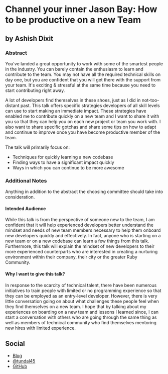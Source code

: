 # Channel your inner Jason Bay: How to be productive on a new Team #

## by Ashish Dixit ##

### Abstract ###

You've landed a great opportunity to work with some of the smartest people in the industry. You can barely contain the enthusiasm to learn and contribute to the team. You may not have all the required technical skills on day one, but you are confident that you will get there with the support from your team. It's exciting & stressful at the same time because you need to start contributing right away.

A lot of developers find themselves in these shoes, just as I did in not-too-distant past. This talk offers specific strategies developers of all skill levels can use to start making an immediate impact. These strategies have enabled me to contribute quickly on a new team and I want to share it with you so that they can help you on each new project or team you work with. I also want to share specific gotchas and share some tips on how to adapt and continue to improve once you have become productive member of the team.

The talk will primarily focus on:

* Techniques for quickly learning a new codebase
* Finding ways to have a significant impact quickly
* Ways in which you can continue to be more awesome

### Additional Notes ###

Anything in addition to the abstract the choosing committee should take into consideration.

#### Intended Audience

While this talk is from the perspective of someone new to the team, I am confident that it will help experienced developers better understand the mindset and needs of new team members necessary to help them onboard new developers quickly and effectively. In fact, anyone who is starting on a new team or on a new codebase can learn a few things from this talk. Furthermore, this talk will explain the mindset of new developers to their more experienced counterparts who are interested in creating a nurturing environment within their company, their city or the greater Ruby Community.

#### Why I want to give this talk?

In response to the scarcity of technical talent, there have been numerous initiatives to train people with limited or no programming experience so that they can be employed as an entry-level developer. However, there is very little conversation going on about what challenges these people feel when they find themselves on a new team. I hope that by talking about my experiences on boarding on a new team and lessons I learned since, I can start a conversation with others who are going through the same thing as well as members of technical community who find themselves mentoring new hires with limited experience.

## Social ##

* [Blog](http://tundal45.github.com)
* [@tundal45](http://twitter.com/tundal45)
* [GitHub](https://github.com/tundal45)
